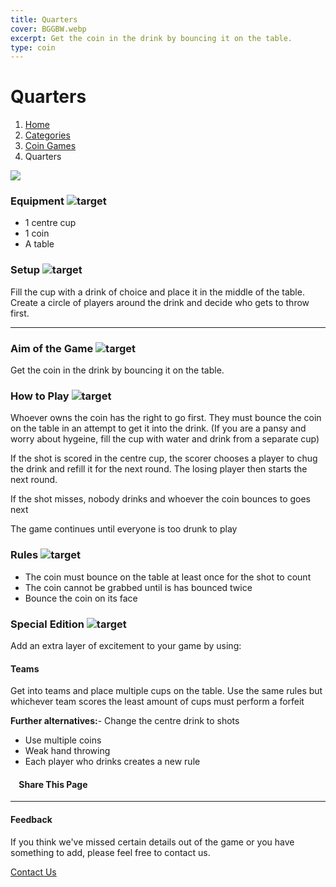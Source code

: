 ```yaml
---
title: Quarters
cover: BGGBW.webp
excerpt: Get the coin in the drink by bouncing it on the table.
type: coin
---
```


# Quarters

1.  [Home](/)
2.  [Categories](GameCategories)
3.  [Coin Games](GameCategories/CoinGames)
4.  Quarters

![](images/quarters.webp)

### Equipment ![target](images/liquor.webp)

-   1 centre cup
-   1 coin
-   A table

### Setup ![target](images/settings.webp)

Fill the cup with a drink of choice and place it in the middle of the table. Create a circle of players around the drink and decide who gets to throw first.

* * *

### Aim of the Game ![target](images/target.webp)

Get the coin in the drink by bouncing it on the table.

### How to Play ![target](images/question.webp)

Whoever owns the coin has the right to go first. They must bounce the coin on the table in an attempt to get it into the drink. (If you are a pansy and worry about hygeine, fill the cup with water and drink from a separate cup)

If the shot is scored in the centre cup, the scorer chooses a player to chug the drink and refill it for the next round. The losing player then starts the next round.

If the shot misses, nobody drinks and whoever the coin bounces to goes next

The game continues until everyone is too drunk to play

### Rules ![target](images/rules.webp)

-   The coin must bounce on the table at least once for the shot to count
-   The coin cannot be grabbed until is has bounced twice
-   Bounce the coin on its face

### Special Edition ![target](images/special.webp)

Add an extra layer of excitement to your game by using:

#### **Teams**

Get into teams and place multiple cups on the table. Use the same rules but whichever team scores the least amount of cups must perform a forfeit

**Further alternatives:**-   Change the centre drink to shots
-   Use multiple coins
-   Weak hand throwing
-   Each player who drinks creates a new rule

####     Share This Page

[](https://www.facebook.com/sharer/sharer.php?u=beergogglegames.co.uk/GameCategories/CoinGames/quarters)[](https://www.instagram.com/direct/new/)[](https://twitter.com/intent/tweet?url=beergogglegames.co.uk/GameCategories/CoinGames/quarters)

* * *

#### Feedback

If you think we've missed certain details out of the game or you have something to add, please feel free to contact us.

  
  
  
[Contact Us](contact)
